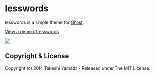 # lesswords

lesswords is a simple theme for [Ghost](http://github.com/tryghost/ghost/).

[View a demo of lesswords](http://lesswords.apps.runkite.com/)


![](http://lesswords.apps.runkite.com/content/images/2014/Jan/less-words.jpg)


## Copyright & License

Copyright (c) 2014 Takeshi Yamada - Released under The MIT License.